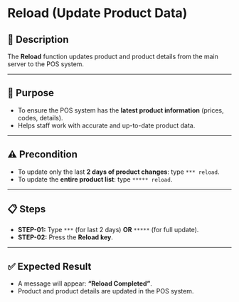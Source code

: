 # Reload (Update Product Data)

## 📝 Description
The **Reload** function updates product and product details from the main server to the POS system.

---

## 🎯 Purpose
- To ensure the POS system has the **latest product information** (prices, codes, details).  
- Helps staff work with accurate and up-to-date product data.  

---

## ⚠️ Precondition
- To update only the last **2 days of product changes**: type `*** reload`.  
- To update the **entire product list**: type `***** reload`.  

---

## 📋 Steps
- **STEP-01:** Type `***` (for last 2 days) **OR** `*****` (for full update).  
- **STEP-02:** Press the **Reload key**.  

---

## ✅ Expected Result
- A message will appear: **“Reload Completed”**.  
- Product and product details are updated in the POS system.  
